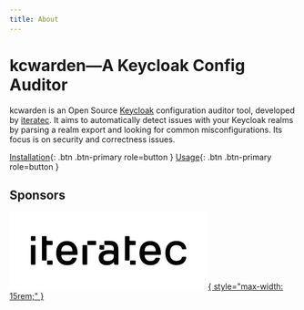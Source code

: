 ```yaml
---
title: About
---
```


# kcwarden—A Keycloak Config Auditor

kcwarden is an Open Source [Keycloak](https://www.keycloak.org/) configuration auditor tool, developed by [iteratec](https://iteratec.com).
It aims to automatically detect issues with your Keycloak realms by parsing a realm export and looking for common misconfigurations.
Its focus is on security and correctness issues.

[Installation](installation.md){: .btn .btn-primary role=button }
[Usage](usage.md){: .btn .btn-primary role=button }

## Sponsors

[![Logo iteratec](assets/iteratec.svg){ style="max-width: 15rem;" }](https://www.iteratec.com/)
